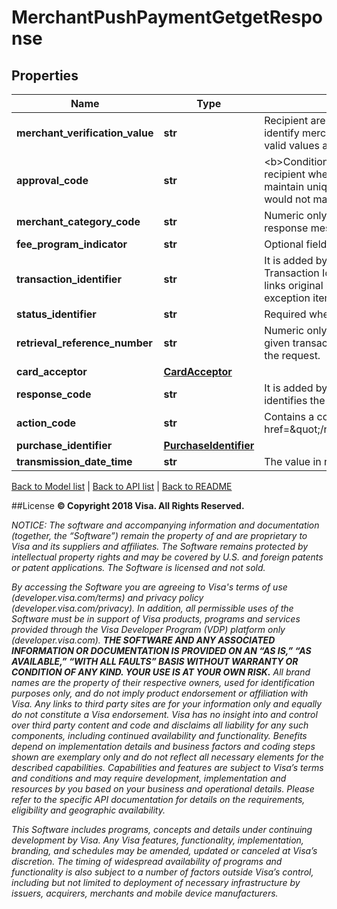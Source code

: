 # MerchantPushPaymentGetgetResponse

## Properties
Name | Type | Description | Notes
------------ | ------------- | ------------- | -------------
**merchant_verification_value** | **str** | Recipient are expected to populate the Merchant Verification Value used to identify merchants that participate in a variety of programs in this field The valid values are 0-9 and A-F. These values are hexadecimal. | [optional] 
**approval_code** | **str** | &lt;b&gt;Conditional.&lt;/b&gt; Contains the authorization code provided by the recipient when a transaction is approved. Visa recommends that recipients maintain uniqueness of this code for a given merchant PAN, however Visa would not maintain any checks for uniqueness. | [optional] 
**merchant_category_code** | **str** | Numeric only. Recipient should populate the MCC of the merchant in the response message. | 
**fee_program_indicator** | **str** | Optional field which may be populated by recipient where applicable. | [optional] 
**transaction_identifier** | **str** | It is added by VisaNet. It contains a right-justified, VisaNet generated Transaction Identifier (TID) that is unique for each request. The identifier links original messages to subsequent messages, such as those for exception item processing and clearing record. | 
**status_identifier** | **str** | Required when API response times out. | 
**retrieval_reference_number** | **str** | Numeric only. Key data element for matching a message to others within a given transaction set. Value will be the same as what has been provided in the request. | 
**card_acceptor** | [**CardAcceptor**](CardAcceptor.md) |  | 
**response_code** | **str** | It is added by VisaNet and contains the response source/reason code that identifies the source of the actionCode response decision. | 
**action_code** | **str** | Contains a code that defines the response to a request. Refer to &lt;a href&#x3D;\&quot;/request_response_codes#action_code\&quot;&gt;ActionCode&lt;/a&gt; | 
**purchase_identifier** | [**PurchaseIdentifier**](PurchaseIdentifier.md) |  | [optional] 
**transmission_date_time** | **str** | The value in response must match the value in the request. | 

[Back to Model list](../README.md#documentation-for-models)   |   [Back to API list](../README.md#documentation-for-api-endpoints)   |   [Back to README](../README.md)



##License
**© Copyright 2018 Visa. All Rights Reserved.**

*NOTICE: The software and accompanying information and documentation (together, the “Software”) remain the property of
and are proprietary to Visa and its suppliers and affiliates. The Software remains protected by intellectual property
rights and may be covered by U.S. and foreign patents or patent applications. The Software is licensed and not sold.*

*By accessing the Software you are agreeing to Visa's terms of use (developer.visa.com/terms) and privacy policy (developer.visa.com/privacy).
In addition, all permissible uses of the Software must be in support of Visa products, programs and services provided
through the Visa Developer Program (VDP) platform only (developer.visa.com). **THE SOFTWARE AND ANY ASSOCIATED
INFORMATION OR DOCUMENTATION IS PROVIDED ON AN “AS IS,” “AS AVAILABLE,” “WITH ALL FAULTS” BASIS WITHOUT WARRANTY OR
CONDITION OF ANY KIND. YOUR USE IS AT YOUR OWN RISK.** All brand names are the property of their respective owners, used for identification purposes only, and do not imply
product endorsement or affiliation with Visa. Any links to third party sites are for your information only and equally
do not constitute a Visa endorsement. Visa has no insight into and control over third party content and code and disclaims
all liability for any such components, including continued availability and functionality. Benefits depend on implementation
details and business factors and coding steps shown are exemplary only and do not reflect all necessary elements for the
described capabilities. Capabilities and features are subject to Visa’s terms and conditions and may require development,
implementation and resources by you based on your business and operational details. Please refer to the specific
API documentation for details on the requirements, eligibility and geographic availability.*

*This Software includes programs, concepts and details under continuing development by Visa. Any Visa features,
functionality, implementation, branding, and schedules may be amended, updated or canceled at Visa’s discretion.
The timing of widespread availability of programs and functionality is also subject to a number of factors outside Visa’s control,
including but not limited to deployment of necessary infrastructure by issuers, acquirers, merchants and mobile device manufacturers.*
